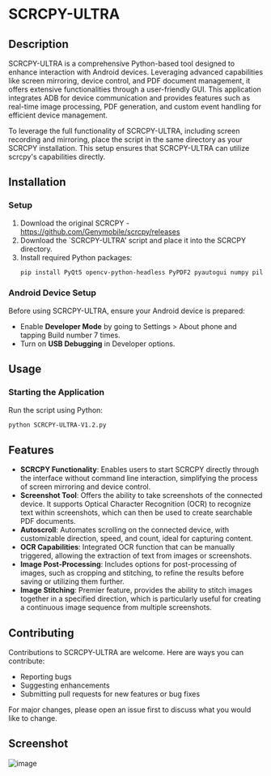 # SCRCPY-ULTRA

## Description
SCRCPY-ULTRA is a comprehensive Python-based tool designed to enhance interaction with Android devices. Leveraging advanced capabilities like screen mirroring, device control, and PDF document management, it offers extensive functionalities through a user-friendly GUI. This application integrates ADB for device communication and provides features such as real-time image processing, PDF generation, and custom event handling for efficient device management.

To leverage the full functionality of SCRCPY-ULTRA, including screen recording and mirroring, place the script in the same directory as your SCRCPY installation. 
This setup ensures that SCRCPY-ULTRA can utilize scrcpy's capabilities directly.

## Installation

### Setup
1. Download the original SCRCPY - https://github.com/Genymobile/scrcpy/releases
2. Download the `SCRCPY-ULTRA' script and place it into the SCRCPY directory.
4. Install required Python packages:
   ```sh
   pip install PyQt5 opencv-python-headless PyPDF2 pyautogui numpy pillow reportlab
   ```
   
### Android Device Setup
Before using SCRCPY-ULTRA, ensure your Android device is prepared:
- Enable **Developer Mode** by going to Settings > About phone and tapping Build number 7 times.
- Turn on **USB Debugging** in Developer options.

## Usage

### Starting the Application
Run the script using Python:
```sh
python SCRCPY-ULTRA-V1.2.py
```

## Features

- **SCRCPY Functionality**: Enables users to start SCRCPY directly through the interface without command line interaction, simplifying the process of screen mirroring and device control.
- **Screenshot Tool**: Offers the ability to take screenshots of the connected device. It supports Optical Character Recognition (OCR) to recognize text within screenshots, which can then be used to create searchable PDF documents.
- **Autoscroll**: Automates scrolling on the connected device, with customizable direction, speed, and count, ideal for capturing content.
- **OCR Capabilities**: Integrated OCR function that can be manually triggered, allowing the extraction of text from images or screenshots.
- **Image Post-Processing**: Includes options for post-processing of images, such as cropping and stitching, to refine the results before saving or utilizing them further.
- **Image Stitching**: Premier feature, provides the ability to stitch images together in a specified direction, which is particularly useful for creating a continuous image sequence from multiple screenshots.

## Contributing

Contributions to SCRCPY-ULTRA are welcome. Here are ways you can contribute:
- Reporting bugs
- Suggesting enhancements
- Submitting pull requests for new features or bug fixes

For major changes, please open an issue first to discuss what you would like to change.

## Screenshot
![image](https://github.com/maccheroncelli/SCRCPY-ULTRA/assets/154501937/2ad1eb8f-2668-481b-808d-ff9f9f9b1457)


